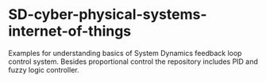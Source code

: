 # SD-cyber-physical-systems-internet-of-things
Examples for understanding basics of System Dynamics feedback loop control system. Besides proportional control the repository includes PID and fuzzy logic controller.
